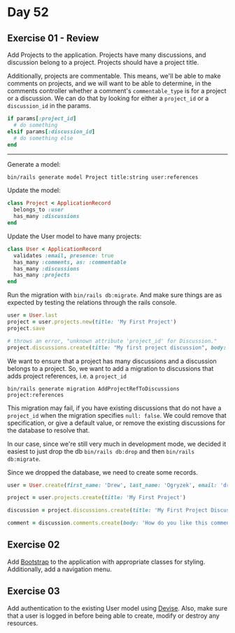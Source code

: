 # Day 52

## Exercise 01 - Review
  
Add Projects to the application. Projects have many discussions, and discussion belong to a project. Projects should have a project title. 
  
Additionally, projects are commentable. This means, we'll be able to make comments on projects, and we will want to be able to determine, in the comments controller whether a comment's `commentable_type` is for a project or a discussion. We can do that by looking for either a `project_id` or a `discussion_id` in the params.  
  
```ruby
if params[:project_id]
  # do something
elsif params[:discussion_id]
  # do something else
end
```

---

Generate a model: 

```
bin/rails generate model Project title:string user:references
```

Update the model:
```ruby
class Project < ApplicationRecord
  belongs_to :user
  has_many :discussions
end

```

Update the User model to have many projects:

```ruby
class User < ApplicationRecord
  validates :email, presence: true
  has_many :comments, as: :commentable
  has_many :discussions
  has_many :projects
end
```

Run the migration with `bin/rails db:migrate`. And make sure things are as expected by testing the relations through the rails console.

```ruby
user = User.last
project = user.projects.new(title: 'My First Project')
project.save

# throws an error, "unknown attribute 'project_id' for Discussion."
project.discussions.create(title: "My first project discussion", body: "What is this project about anyway?")
```

We want to ensure that a project has many discussions and a discussion belongs to a project. So, we want to add a migration to discussions that adds project references, i.e. a `project_id`

```
bin/rails generate migration AddProjectRefToDiscussions project:references
```

This migration may fail, if you have existing discussions that do not have a `project_id` when the migration specifies `null: false`. We could remove that specification, or give a default value, or remove the existing discussions for the database to resolve that.  
  
In our case, since we're still very much in development mode, we decided it easiest to just drop the db `bin/rails db:drop` and then `bin/rails db:migrate`.  
  
Since we dropped the database, we need to create some records.

```ruby
user = User.create(first_name: 'Drew', last_name: 'Ogryzek', email: 'drew@compsci.academy')

project = user.projects.create(title: 'My First Project')

discussion = project.discussions.create(title: 'My First Project Discussion', body: 'What is this project about anyway?', user_id: project.user_id)

comment = discussion.comments.create(body: 'How do you like this comment?')
```

## Exercise 02

Add [Bootstrap](https://getbootstrap.com/) to the application with appropriate classes for styling. Additionally, add a navigation menu.  
  
## Exercise 03  
  
Add authentication to the existing User model using [Devise](https://github.com/heartcombo/devise/wiki/How-To:-Change-an-already-existing-table-to-add-devise-required-columns). Also, make sure that a user is logged in before being able to create, modify or destroy any resources.  
  